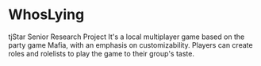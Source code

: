 # WhosLying
tjStar Senior Research Project
It's a local multiplayer game based on the party game Mafia, with an emphasis on customizability. Players can create roles and rolelists to play the game to their group's taste.
